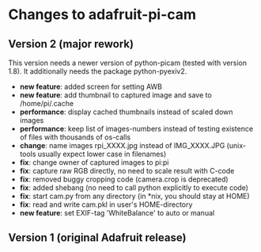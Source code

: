 Changes to adafruit-pi-cam
==========================

Version 2 (major rework)
------------------------

This version needs a newer version of python-picam (tested with
version 1.8). It additionally needs the package python-pyexiv2.

- **new feature**: added screen for setting AWB
- **new feature**: add thumbnail to captured image and save to /home/pi/.cache
- **performance**: display cached thumbnails instead of scaled down images
- **performance**: keep list of images-numbers instead of testing existence
                   of files with thousands of os-calls
- **change**:      name images rpi_XXXX.jpg instead of IMG_XXXX.JPG
                   (unix-tools usually expect lower case in filenames)
- **fix**:         change owner of captured images to pi:pi
- **fix**:         capture raw RGB directly, no need to scale result with C-code
- **fix**:         removed buggy cropping code (camera.crop is deprecated)
- **fix**:         added shebang (no need to call python explicitly to execute code)
- **fix**:         start cam.py from any directory
                   (in *nix, you should stay at HOME)
- **fix**:         read and write cam.pkl in user's HOME-directory
- **new feature**: set EXIF-tag 'WhiteBalance' to auto or manual

Version 1 (original Adafruit release)
-------------------------------------

